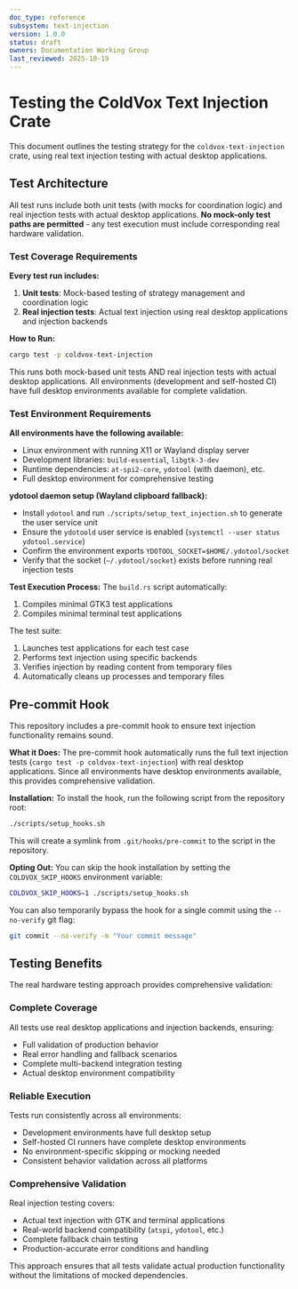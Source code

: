 ```yaml
---
doc_type: reference
subsystem: text-injection
version: 1.0.0
status: draft
owners: Documentation Working Group
last_reviewed: 2025-10-19
---
```


# Testing the ColdVox Text Injection Crate

This document outlines the testing strategy for the `coldvox-text-injection` crate, using real text injection testing with actual desktop applications.

## Test Architecture

All test runs include both unit tests (with mocks for coordination logic) and real injection tests with actual desktop applications. **No mock-only test paths are permitted** - any test execution must include corresponding real hardware validation.

### Test Coverage Requirements

**Every test run includes:**
1. **Unit tests**: Mock-based testing of strategy management and coordination logic
2. **Real injection tests**: Actual text injection using real desktop applications and injection backends

**How to Run:**
```bash
cargo test -p coldvox-text-injection
```

This runs both mock-based unit tests AND real injection tests with actual desktop applications. All environments (development and self-hosted CI) have full desktop environments available for complete validation.

### Test Environment Requirements

**All environments have the following available:**
*   Linux environment with running X11 or Wayland display server
*   Development libraries: `build-essential`, `libgtk-3-dev`
*   Runtime dependencies: `at-spi2-core`, `ydotool` (with daemon), etc.
*   Full desktop environment for comprehensive testing

**ydotool daemon setup (Wayland clipboard fallback):**
- Install `ydotool` and run `./scripts/setup_text_injection.sh` to generate the user service unit
- Ensure the `ydotoold` user service is enabled (`systemctl --user status ydotool.service`)
- Confirm the environment exports `YDOTOOL_SOCKET=$HOME/.ydotool/socket`
- Verify that the socket (`~/.ydotool/socket`) exists before running real injection tests

**Test Execution Process:**
The `build.rs` script automatically:
1.  Compiles minimal GTK3 test applications
2.  Compiles minimal terminal test applications

The test suite:
1.  Launches test applications for each test case
2.  Performs text injection using specific backends
3.  Verifies injection by reading content from temporary files
4.  Automatically cleans up processes and temporary files

## Pre-commit Hook

This repository includes a pre-commit hook to ensure text injection functionality remains sound.

**What it Does:**
The pre-commit hook automatically runs the full text injection tests (`cargo test -p coldvox-text-injection`) with real desktop applications. Since all environments have desktop environments available, this provides comprehensive validation.

**Installation:**
To install the hook, run the following script from the repository root:
```bash
./scripts/setup_hooks.sh
```

This will create a symlink from `.git/hooks/pre-commit` to the script in the repository.

**Opting Out:**
You can skip the hook installation by setting the `COLDVOX_SKIP_HOOKS` environment variable:
```bash
COLDVOX_SKIP_HOOKS=1 ./scripts/setup_hooks.sh
```
You can also temporarily bypass the hook for a single commit using the `--no-verify` git flag:
```bash
git commit --no-verify -m "Your commit message"
```

## Testing Benefits

The real hardware testing approach provides comprehensive validation:

### Complete Coverage
All tests use real desktop applications and injection backends, ensuring:
- Full validation of production behavior
- Real error handling and fallback scenarios
- Complete multi-backend integration testing
- Actual desktop environment compatibility

### Reliable Execution
Tests run consistently across all environments:
- Development environments have full desktop setup
- Self-hosted CI runners have complete desktop environments
- No environment-specific skipping or mocking needed
- Consistent behavior validation across all platforms

### Comprehensive Validation
Real injection testing covers:
- Actual text injection with GTK and terminal applications
- Real-world backend compatibility (`atspi`, `ydotool`, etc.)
- Complete fallback chain testing
- Production-accurate error conditions and handling

This approach ensures that all tests validate actual production functionality without the limitations of mocked dependencies.
